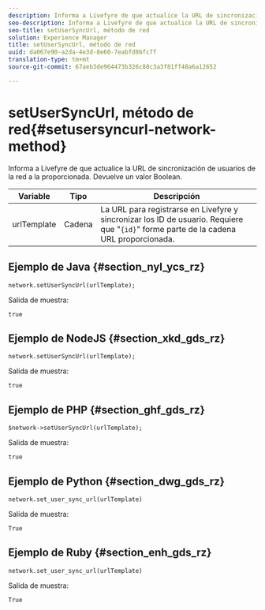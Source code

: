 ```yaml
---
description: Informa a Livefyre de que actualice la URL de sincronización de usuarios de la red a la proporcionada. Devuelve un valor Boolean.
seo-description: Informa a Livefyre de que actualice la URL de sincronización de usuarios de la red a la proporcionada. Devuelve un valor Boolean.
seo-title: setUserSyncUrl, método de red
solution: Experience Manager
title: setUserSyncUrl, método de red
uuid: da067e90-a2da-4e3d-8e60-7eabfd86fc7f
translation-type: tm+mt
source-git-commit: 67aeb3de964473b326c88c3a3f81ff48a6a12652

---
```



# setUserSyncUrl, método de red{#setusersyncurl-network-method}

Informa a Livefyre de que actualice la URL de sincronización de usuarios de la red a la proporcionada. Devuelve un valor Boolean.

| Variable | Tipo | Descripción |
|--- |--- |--- |
| urlTemplate | Cadena | La URL para registrarse en Livefyre y sincronizar los ID de usuario. Requiere que "`{id}`" forme parte de la cadena URL proporcionada. |

## Ejemplo de Java {#section_nyl_ycs_rz}

```
network.setUserSyncUrl(urlTemplate); 
```

Salida de muestra:

```
true
```

## Ejemplo de NodeJS {#section_xkd_gds_rz}

```
network.setUserSyncUrl(urlTemplate); 
```

Salida de muestra:

```
true
```

## Ejemplo de PHP {#section_ghf_gds_rz}

```
$network->setUserSyncUrl(urlTemplate); 
```

Salida de muestra:

```
true
```

## Ejemplo de Python {#section_dwg_gds_rz}

```
network.set_user_sync_url(urlTemplate) 
```

Salida de muestra:

```
True
```

## Ejemplo de Ruby {#section_enh_gds_rz}

```
network.set_user_sync_url(urlTemplate) 
```

Salida de muestra:

```
True
```
